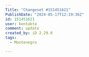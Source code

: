 ```yaml
---
Title: "Changeset #151451621"
PublishDate: "2024-05-17T12:19:36Z"
id: 151451621
user: kentakta
comment: update
created_by: iD 2.29.0
tags:
  - Montenegro

---
```

